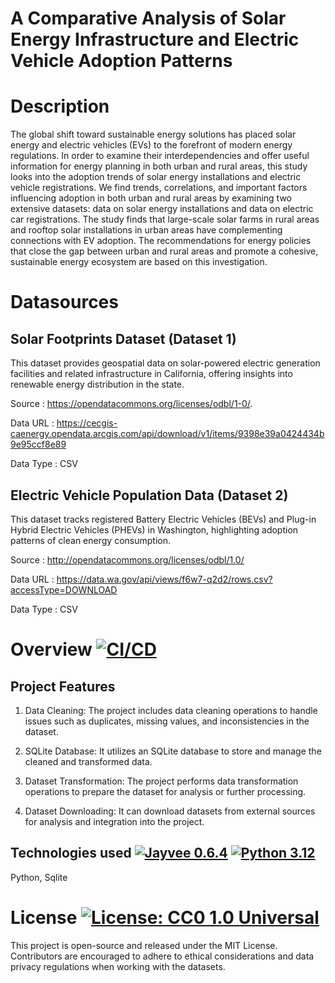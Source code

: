 
# A Comparative Analysis of Solar Energy Infrastructure and Electric Vehicle Adoption Patterns

# Description

The global shift toward sustainable energy solutions has placed solar energy and electric vehicles (EVs) to the forefront of modern energy regulations. In order to examine their interdependencies and offer useful information for energy planning in both urban and rural areas, this study looks into the adoption trends of solar energy installations and electric vehicle registrations. We find trends, correlations, and important factors influencing adoption in both urban and rural areas by examining two extensive datasets: data on solar energy installations and data on electric car registrations. The study finds that large-scale solar farms in rural areas and rooftop solar installations in urban areas have complementing connections with EV adoption. The recommendations for energy policies that close the gap between urban and rural areas and promote a cohesive, sustainable energy ecosystem are based on this investigation.

# Datasources

##  Solar Footprints Dataset (Dataset 1)

This dataset provides geospatial data on solar-powered electric generation facilities and related infrastructure in California, offering insights into renewable energy distribution in the state.

Source : https://opendatacommons.org/licenses/odbl/1-0/.

Data URL : https://cecgis-caenergy.opendata.arcgis.com/api/download/v1/items/9398e39a0424434b9e95ccf8e89

Data Type : CSV

## Electric Vehicle Population Data (Dataset 2)

This dataset tracks registered Battery Electric Vehicles (BEVs) and Plug-in Hybrid Electric Vehicles (PHEVs) in Washington, highlighting adoption patterns of clean energy consumption.

Source : http://opendatacommons.org/licenses/odbl/1.0/

Data URL : https://data.wa.gov/api/views/f6w7-q2d2/rows.csv?accessType=DOWNLOAD

Data Type : CSV

# Overview   [![CI/CD](https://github.com/prathameshagare02/made-template-WS2425/actions/workflows/data%20pipeline.yml/badge.svg)](https://github.com/prathameshagare02/made-template-WS2425/actions/workflows/data%20pipeline.yml)

## Project Features

1.  Data Cleaning: The project includes data cleaning operations to handle issues such as duplicates, missing values, and inconsistencies in the dataset.

2.  SQLite Database: It utilizes an SQLite database to store and manage the cleaned and transformed data.

3.  Dataset Transformation: The project performs data transformation operations to prepare the dataset for analysis or further processing.

4.  Dataset Downloading: It can download datasets from external sources for analysis and integration into the project.

## Technologies used       [![Jayvee 0.6.4](https://img.shields.io/badge/Jayvee-0.6.4-yellowgreen.svg)](https://jvalue.github.io/jayvee/docs/dev/intro) [![Python 3.12](https://img.shields.io/badge/Python-3.12-blue.svg)](https://www.python.org/downloads/release/python-3128/)

Python, Sqlite

# License      [![License: CC0 1.0 Universal](https://img.shields.io/badge/License-CC0_1.0_Universal-lightgrey.svg)](https://creativecommons.org/publicdomain/zero/1.0/legalcode)

This project is open-source and released under the MIT License. Contributors are encouraged to adhere to ethical considerations and data privacy regulations when working with the datasets.
